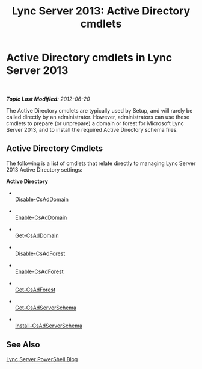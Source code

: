 ﻿---
title: 'Lync Server 2013: Active Directory cmdlets'
TOCTitle: Active Directory cmdlets
ms:assetid: 313d73cb-f3db-4bc4-8708-de4da1d719c1
ms:mtpsurl: https://technet.microsoft.com/en-us/library/Gg415640(v=OCS.15)
ms:contentKeyID: 48183769
ms.date: 07/23/2014
mtps_version: v=OCS.15
---

<div data-xmlns="http://www.w3.org/1999/xhtml">

<div class="topic" data-xmlns="http://www.w3.org/1999/xhtml" data-msxsl="urn:schemas-microsoft-com:xslt" data-cs="http://msdn.microsoft.com/en-us/">

<div data-asp="http://msdn2.microsoft.com/asp">

# Active Directory cmdlets in Lync Server 2013

</div>

<div id="mainSection">

<div id="mainBody">

<span> </span>

_**Topic Last Modified:** 2012-06-20_

The Active Directory cmdlets are typically used by Setup, and will rarely be called directly by an administrator. However, administrators can use these cmdlets to prepare (or unprepare) a domain or forest for Microsoft Lync Server 2013, and to install the required Active Directory schema files.

<div>

## Active Directory Cmdlets

The following is a list of cmdlets that relate directly to managing Lync Server 2013 Active Directory settings:

**Active Directory**

  - <span></span>  
    [Disable-CsAdDomain](https://technet.microsoft.com/en-us/library/Gg398785(v=OCS.15))

  - <span></span>  
    [Enable-CsAdDomain](enable-csaddomain.md)

  - <span></span>  
    [Get-CsAdDomain](get-csaddomain.md)

<!-- end list -->

  - <span></span>  
    [Disable-CsAdForest](https://technet.microsoft.com/en-us/library/Gg398122(v=OCS.15))

  - <span></span>  
    [Enable-CsAdForest](enable-csadforest.md)

  - <span></span>  
    [Get-CsAdForest](get-csadforest.md)

<!-- end list -->

  - <span></span>  
    [Get-CsAdServerSchema](get-csadserverschema.md)

  - <span></span>  
    [Install-CsAdServerSchema](install-csadserverschema.md)

</div>

<div>

## See Also


[Lync Server PowerShell Blog](http://go.microsoft.com/fwlink/p/?linkid=203150)  
  

</div>

</div>

<span> </span>

</div>

</div>

</div>

